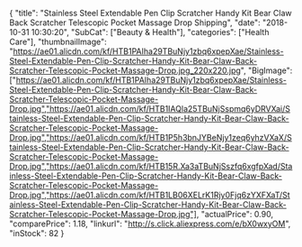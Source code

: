 {
	"title": "Stainless Steel Extendable Pen Clip Scratcher Handy Kit Bear Claw Back Scratcher Telescopic Pocket Massage Drop Shipping",
	"date": "2018-10-31 10:30:20",
	"SubCat": ["Beauty & Health"],
	"categories": ["Health Care"],
	"thumbnailImage": "https://ae01.alicdn.com/kf/HTB1PAIha29TBuNjy1zbq6xpepXae/Stainless-Steel-Extendable-Pen-Clip-Scratcher-Handy-Kit-Bear-Claw-Back-Scratcher-Telescopic-Pocket-Massage-Drop.jpg_220x220.jpg",
	"BigImage": ["https://ae01.alicdn.com/kf/HTB1PAIha29TBuNjy1zbq6xpepXae/Stainless-Steel-Extendable-Pen-Clip-Scratcher-Handy-Kit-Bear-Claw-Back-Scratcher-Telescopic-Pocket-Massage-Drop.jpg","https://ae01.alicdn.com/kf/HTB1IAQla25TBuNjSspmq6yDRVXai/Stainless-Steel-Extendable-Pen-Clip-Scratcher-Handy-Kit-Bear-Claw-Back-Scratcher-Telescopic-Pocket-Massage-Drop.jpg","https://ae01.alicdn.com/kf/HTB1P5h3bnJYBeNjy1zeq6yhzVXaX/Stainless-Steel-Extendable-Pen-Clip-Scratcher-Handy-Kit-Bear-Claw-Back-Scratcher-Telescopic-Pocket-Massage-Drop.jpg","https://ae01.alicdn.com/kf/HTB15R.Xa3aTBuNjSszfq6xgfpXad/Stainless-Steel-Extendable-Pen-Clip-Scratcher-Handy-Kit-Bear-Claw-Back-Scratcher-Telescopic-Pocket-Massage-Drop.jpg","https://ae01.alicdn.com/kf/HTB1LB06XELrK1Rjy0Fjq6zYXFXaT/Stainless-Steel-Extendable-Pen-Clip-Scratcher-Handy-Kit-Bear-Claw-Back-Scratcher-Telescopic-Pocket-Massage-Drop.jpg"],
	"actualPrice": 0.90,
	"comparePrice": 1.18,
	"linkurl": "http://s.click.aliexpress.com/e/bX0wxyOM",
	"inStock": 82
}
